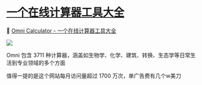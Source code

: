 # [一个在线计算器工具大全](https://github.com/jaaleng/jaaleng.github.io/issues/58)

🧮 [Omni Calculator - 一个在线计算器工具大全](https://www.omnicalculator.com/)

![](https://pic.superbed.cc/item/66da68eefcada11d379fed92.jpg)

Omni 包含 3711 种计算器，涵盖如生物学、化学、建筑、转换、生态学等日常生活到专业领域的多个方面

值得一提的是这个网站每月访问量超过 1700 万次，单广告费有几个w美刀

